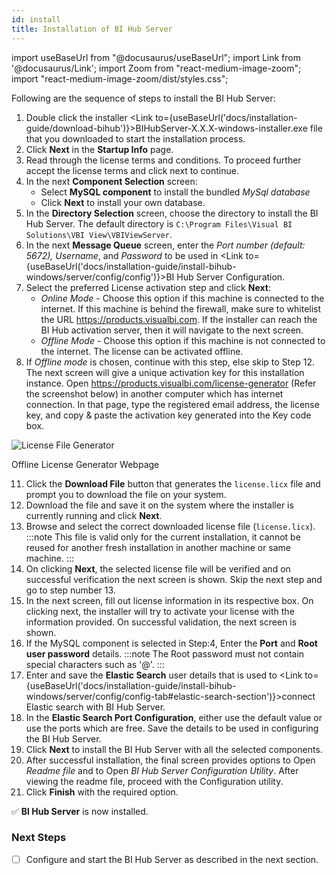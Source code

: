 ```yaml
---
id: install
title: Installation of BI Hub Server
---
```


import useBaseUrl from "@docusaurus/useBaseUrl";
import Link from '@docusaurus/Link';
import Zoom from "react-medium-image-zoom";
import "react-medium-image-zoom/dist/styles.css";

<!-- 
The recommended Port Requirements for the different Components have been listed in the Table below:

| Component      | Default Port |
|----------------|--------------|
| Elastic Search | 9443         |
| Rabbit MQ      | 5672         |

*Table: Port Requirements for Components*
-->
Following are the sequence of steps to install the BI Hub Server:

1. Double click the installer <Link to={useBaseUrl('docs/installation-guide/download-bihub')}>BIHubServer-X.X.X-windows-installer.exe</Link> file that you downloaded to start the installation process.
1. Click **Next** in the **Startup Info** page.
1. Read through the license terms and conditions. To proceed further accept the license terms and click next to continue.
1. In the next **Component Selection** screen:
   - Select **MySQL component** to install the bundled *MySql database*
   - Click **Next** to install your own database.
2. In the **Directory Selection** screen, choose the directory to install the BI Hub Server. The default directory is `C:\Program Files\Visual BI Solutions\VBI View\VBIViewServer`.
3. In the next **Message Queue** screen, enter the *Port number (default: 5672), Username*, and *Password* to be used in <Link to={useBaseUrl('docs/installation-guide/install-bihub-windows/server/config/config')}>BI Hub Server Configuration</Link>.
4. Select the preferred License activation step and click **Next**:
   - *Online Mode* - Choose this option if this machine is connected to the internet. If this machine is behind the firewall, make sure to whitelist the URL https://products.visualbi.com. If the installer can reach the BI Hub activation server, then it will navigate to the next screen.
   - *Offline Mode* - Choose this option if this machine is not connected to the internet. The license can be activated offline.
5.  If *Offline mode* is chosen, continue with this step, else skip to Step 12. The next screen will give a unique activation key for this installation instance. Open https://products.visualbi.com/license-generator (Refer the screenshot below) in another computer which has internet connection. In that page, type the registered email address, the license key, and copy & paste the activation key generated into the Key code box.
   <div class="center">
     <Zoom>
       <img alt="License File Generator" src={useBaseUrl('/doc-images/fig3.1-licence-generator.png')}/>
     </Zoom>
     <p>Offline License Generator Webpage</p>
   </div>

11. Click the **Download File** button that generates the `license.licx` file and prompt you to download the file on your system.
12. Download the file and save it on the system where the installer is currently running and click **Next**.
13. Browse and select the correct downloaded license file (`license.licx`). 
   :::note
   This file is valid only for the current installation, it cannot be reused for another fresh installation in another machine or same machine.
   :::
12. On clicking **Next**, the selected license file will be verified and on successful verification the next screen is shown. Skip the next step and go to step number 13.
13. In the next screen, fill out license information in its respective box. On clicking next, the installer will try to activate your license with the information provided. On successful validation, the next screen is shown.
14. If the MySQL component is selected in Step:4, Enter the **Port** and **Root user password** details.
    :::note
    The Root password must not contain special characters such as '@'.
    :::
15. Enter and save the **Elastic Search** user details that is used to <Link to={useBaseUrl('docs/installation-guide/install-bihub-windows/server/config/config-tab#elastic-search-section')}>connect Elastic search with BI Hub Server</Link>.
16. In the **Elastic Search Port Configuration**, either use the default value or use the ports which are free. Save the details to be used in configuring the BI Hub Server.
17. Click **Next** to install the BI Hub Server with all the selected components.
18. After successful installation, the final screen provides options to Open *Readme file* and to Open *BI Hub Server Configuration Utility*. After viewing the readme file, proceed with the Configuration utility.
19. Click **Finish** with the required option.

:white_check_mark: **BI Hub Server** is now installed.

### Next Steps

- [ ] Configure and start the BI Hub Server as described in the next section.